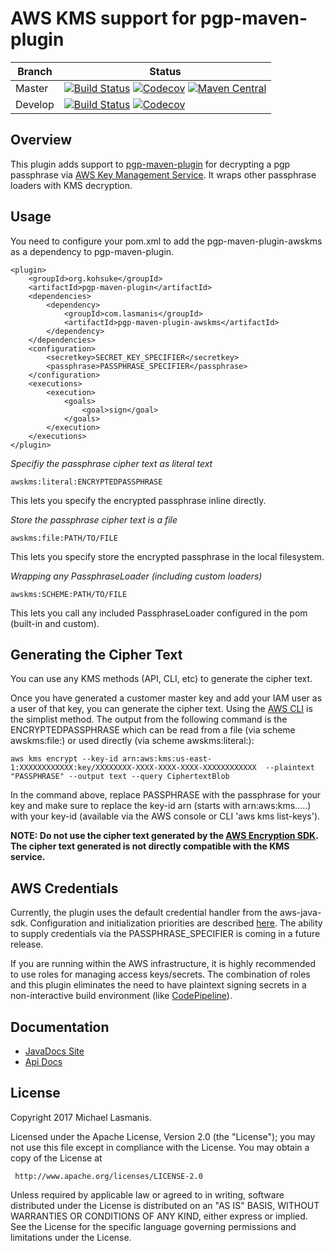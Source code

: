 AWS KMS support for pgp-maven-plugin
====================================

| Branch | Status |
| ------ | ------ |
|Master|[![Build Status](https://img.shields.io/travis/michaellasmanis/pgp-maven-plugin-awskms/master.svg)](https://travis-ci.org/michaellasmanis/pgp-maven-plugin-awskms/branches) [![Codecov](https://img.shields.io/codecov/c/github/michaellasmanis/pgp-maven-plugin-awskms/master.svg)](https://codecov.io/gh/michaellasmanis/pgp-maven-plugin-awskms/branch/master) [![Maven Central](https://maven-badges.herokuapp.com/maven-central/com.lasmanis/pgp-maven-plugin-awskms/badge.svg?style=flat)](https://maven-badges.herokuapp.com/maven-central/com.lasmanis/pgp-maven-plugin-awskms)|
|Develop|[![Build Status](https://img.shields.io/travis/michaellasmanis/pgp-maven-plugin-awskms/develop.svg)](https://travis-ci.org/michaellasmanis/pgp-maven-plugin-awskms/branches) [![Codecov](https://img.shields.io/codecov/c/github/michaellasmanis/pgp-maven-plugin-awskms/develop.svg)](https://codecov.io/gh/michaellasmanis/pgp-maven-plugin-awskms/branch/develop)|

Overview
--------

This plugin adds support to [pgp-maven-plugin](http://kohsuke.org/pgp-maven-plugin/) for decrypting a pgp passphrase via [AWS Key Management Service](https://aws.amazon.com/kms/).  It wraps other passphrase loaders with KMS decryption.

Usage
-----

You need to configure your pom.xml to add the pgp-maven-plugin-awskms as a dependency to pgp-maven-plugin.

    <plugin>
        <groupId>org.kohsuke</groupId>
        <artifactId>pgp-maven-plugin</artifactId>
        <dependencies>
            <dependency>
                <groupId>com.lasmanis</groupId>
                <artifactId>pgp-maven-plugin-awskms</artifactId>
            </dependency>
        </dependencies>
        <configuration>
            <secretkey>SECRET_KEY_SPECIFIER</secretkey>
            <passphrase>PASSPHRASE_SPECIFIER</passphrase>
        </configuration>
        <executions>
            <execution>
                <goals>
                    <goal>sign</goal>
                </goals>
            </execution>
        </executions>
    </plugin>

*Specifiy the passphrase cipher text as literal text*

    awskms:literal:ENCRYPTEDPASSPHRASE

This lets you specify the encrypted passphrase inline directly.

*Store the passphrase cipher text is a file*

    awskms:file:PATH/TO/FILE

This lets you specify store the encrypted passphrase in the local filesystem.

*Wrapping any PassphraseLoader (including custom loaders)*

    awskms:SCHEME:PATH/TO/FILE

This lets you call any included PassphraseLoader configured in the pom (built-in and custom).

Generating the Cipher Text
--------------------------

You can use any KMS methods (API, CLI, etc) to generate the cipher text.

Once you have generated a customer master key and add your IAM user as a user of that key, you can generate the cipher text.  Using the [AWS CLI](https://aws.amazon.com/cli/) is the simplist method.  The output from the following command is the ENCRYPTEDPASSPHRASE which can be read from a file (via scheme awskms:file:) or used directly (via scheme awskms:literal:):

    aws kms encrypt --key-id arn:aws:kms:us-east-1:XXXXXXXXXXXX:key/XXXXXXXX-XXXX-XXXX-XXXX-XXXXXXXXXXXX  --plaintext "PASSPHRASE" --output text --query CiphertextBlob

In the command above, replace PASSPHRASE with the passphrase for your key and make sure to replace the key-id arn (starts with arn:aws:kms.....) with your key-id (available via the AWS console or CLI 'aws kms list-keys').

**NOTE: Do not use the cipher text generated by the [AWS Encryption SDK](https://github.com/awslabs/aws-encryption-sdk-java).  The cipher text generated is not directly compatible with the KMS service.**

AWS Credentials
---------------

Currently, the plugin uses the default credential handler from the aws-java-sdk.  Configuration and initialization priorities are described [here](http://docs.aws.amazon.com/sdk-for-java/v1/developer-guide/setup-credentials.html).  The ability to supply credentials via the PASSPHRASE_SPECIFIER is coming in a future release.

If you are running within the AWS infrastructure, it is highly recommended to use roles for managing access keys/secrets.  The combination of roles and this plugin eliminates the need to have plaintext signing secrets in a non-interactive build environment (like [CodePipeline](https://aws.amazon.com/codepipeline/)).

Documentation
-------------

* [JavaDocs Site](https://michaellasmanis.github.io/pgp-maven-plugin-awskms/)
* [Api Docs](https://michaellasmanis.github.io/pgp-maven-plugin-awskms/apidocs/)

License
-------

Copyright 2017 Michael Lasmanis.

Licensed under the Apache License, Version 2.0 (the "License");
you may not use this file except in compliance with the License.
You may obtain a copy of the License at

     http://www.apache.org/licenses/LICENSE-2.0

Unless required by applicable law or agreed to in writing, software
distributed under the License is distributed on an "AS IS" BASIS,
WITHOUT WARRANTIES OR CONDITIONS OF ANY KIND, either express or implied.
See the License for the specific language governing permissions and
limitations under the License.


